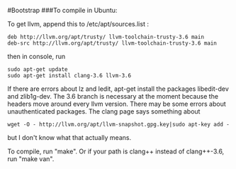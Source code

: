 #Bootstrap
###To compile in Ubuntu:

To get llvm, append this to /etc/apt/sources.list :
```
deb http://llvm.org/apt/trusty/ llvm-toolchain-trusty-3.6 main
deb-src http://llvm.org/apt/trusty/ llvm-toolchain-trusty-3.6 main
```

then in console, run
```
sudo apt-get update
sudo apt-get install clang-3.6 llvm-3.6
```

If there are errors about lz and ledit, apt-get install the packages libedit-dev and zlib1g-dev. The 3.6 branch is necessary at the moment because the headers move around every llvm version.
There may be some errors about unauthenticated packages. The clang page says something about
```
wget -O - http://llvm.org/apt/llvm-snapshot.gpg.key|sudo apt-key add -
```
but I don't know what that actually means.

To compile, run "make". Or if your path is clang++ instead of clang++-3.6, run "make van".

